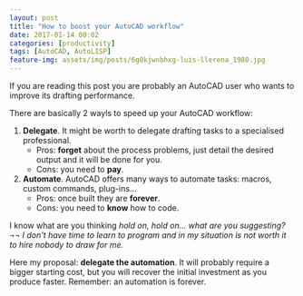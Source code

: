 ```yaml
---
layout: post
title: "How to boost your AutoCAD workflow"
date: 2017-01-14 00:02
categories: [productivity]
tags: [AutoCAD, AutoLISP]
feature-img: assets/img/posts/6g0kjwnbhxg-luis-llerena_1980.jpg
---
```

If you are reading this post you are probably an AutoCAD user who wants to improve its drafting performance.

There are basically 2 wayls to speed up your AutoCAD workflow:

1. **Delegate**. It might be worth to delegate drafting tasks to a specialised professional.
    * Pros: **forget** about the process problems, just detail the desired output and it will be done for you.
    * Cons: you need to **pay**.
2. **Automate**. AutoCAD offers many ways to automate tasks: macros, custom commands, plug-ins...
    * Pros: once built they are **forever**.
    * Cons: you need to **know** how to code.

I know what are you thinking _hold on, hold on... what are you suggesting? ¬¬ I don't have time to learn to program and in my situation is not worth it to hire nobody to draw for me._

Here my proposal: **delegate the automation**. It will probably require a bigger starting cost, but you will recover the initial investment as you produce faster. Remember: an automation is forever.
